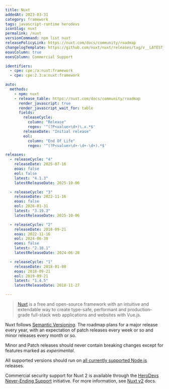 ```yaml
---
title: Nuxt
addedAt: 2023-03-31
category: framework
tags: javascript-runtime herodevs
iconSlug: nuxt
permalink: /nuxt
versionCommand: npm list nuxt
releasePolicyLink: https://nuxt.com/docs/community/roadmap
changelogTemplate: https://github.com/nuxt/nuxt/releases/tag/v__LATEST__
eoasColumn: true
eoesColumn: Commercial Support

identifiers:
  - cpe: cpe:/a:nuxt:framework
  - cpe: cpe:2.3:a:nuxt:framework

auto:
  methods:
    - npm: nuxt
    - release_table: https://nuxt.com/docs/community/roadmap
      render_javascript: true
      render_javascript_wait_for: table
      fields:
        releaseCycle:
          column: "Release"
          regex: '^(?P<value>\d+)\.x.*$'
        releaseDate: "Initial release"
        eol:
          column: "End Of Life"
          regex: '^(?P<value>\d+-\d+-\d+).*$'

releases:
  - releaseCycle: "4"
    releaseDate: 2025-07-16
    eoas: false
    eol: false
    latest: "4.1.3"
    latestReleaseDate: 2025-10-06

  - releaseCycle: "3"
    releaseDate: 2022-11-16
    eoas: false
    eol: 2026-01-31
    latest: "3.19.3"
    latestReleaseDate: 2025-10-06

  - releaseCycle: "2"
    releaseDate: 2018-09-21
    eoas: 2022-11-16
    eol: 2024-06-30
    eoes: false
    latest: "2.18.1"
    latestReleaseDate: 2024-06-28

  - releaseCycle: "1"
    releaseDate: 2018-01-08
    eoas: 2018-09-21
    eol: 2019-09-21
    latest: "1.4.5"
    latestReleaseDate: 2018-11-27

---
```


> [Nuxt](https://nuxt.com/) is a free and open-source framework with an intuitive and extendable way
> to create type-safe, performant and production-grade full-stack web applications and websites with Vue.js.

Nuxt follows [Semantic Versioning](https://semver.org/).
The roadmap plans for a major release every year, with an expectation of patch releases every week or so and minor releases every month or so.

Minor and Patch releases should never contain breaking changes except for features marked as _experimental_.

All supported versions should run on [all currently supported Node.js](/nodejs) releases.

Commercial security support for Nuxt 2 is available through the [HeroDevs Never-Ending Support](https://www.herodevs.com/support) initiative.
For more information, see [Nuxt v2](https://v2.nuxt.com/lts) docs.
